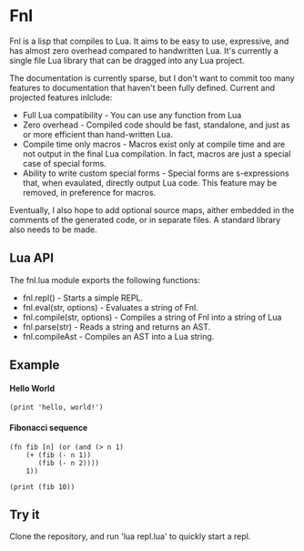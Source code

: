 # Fnl

Fnl is a lisp that compiles to Lua. It aims to be easy to use, expressive, and has almost
zero overhead compared to handwritten Lua. It's currently a single file Lua library that can
be dragged into any Lua project.

The documentation is currently sparse, but I don't want to commit too many features to documentation
that haven't been fully defined. Current and projected features inlclude:

* Full Lua compatibility - You can use any function from Lua
* Zero overhead - Compiled code should be fast, standalone, and just as or more efficient than hand-written Lua.
* Compile time only macros - Macros exist only at compile time and are not output in the final Lua compilation. In fact,
  macros are just a special case of special forms.
* Ability to write custom special forms - Special forms are s-expressions that, when evaulated, directly output Lua code.    This feature may be removed, in preference for macros.

Eventually, I also hope to add optional source maps, aither embedded in the comments of the generated code, or in separate files. A standard library also needs to be made.

## Lua API

The fnl.lua module exports the following functions:

* fnl.repl() - Starts a simple REPL.
* fnl.eval(str, options) - Evaluates a string of Fnl.
* fnl.compile(str, options) - Compiles a string of Fnl into a string of Lua
* fnl.parse(str) - Reads a string and returns an AST.
* fnl.compileAst - Compiles an AST into a Lua string.

## Example

#### Hello World
```
(print 'hello, world!')
```

#### Fibonacci sequence
```
(fn fib [n] (or (and (> n 1)
    (+ (fib (- n 1))
       (fib (- n 2))))
    1))

(print (fib 10))
```

## Try it

Clone the repository, and run 'lua repl.lua' to quickly start a repl.
